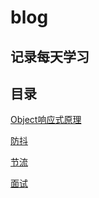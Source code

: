 # blog
记录每天学习
---
## 目录

[Object响应式原理](./docs/Object响应式原理.md)

[防抖](./docs/防抖.md)

[节流](./docs/节流.md)

[面试](./docs/面试.md)